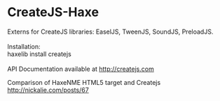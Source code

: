 CreateJS-Haxe
=============

Externs for CreateJS libraries: EaselJS, TweenJS, SoundJS, PreloadJS.<br/><br/>
Installation:<br/>
haxelib install createjs<br/><br/>
API Documentation available at http://createjs.com

Comparison of HaxeNME HTML5 target and Createjs http://nickalie.com/posts/67 